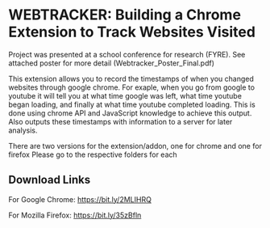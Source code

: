# WEBTRACKER: Building a Chrome Extension to Track Websites Visited
Project was presented at a school conference for research (FYRE).
See attached poster for more detail (Webtracker_Poster_Final.pdf)

This extension allows you to record the timestamps of when you changed websites through google chrome. 
For exaple, when you go from google to youtube it will tell you at what time google was left, what time youtube began loading, and finally at what time youtube completed loading.
This is done using chrome API and JavaScript knowledge to achieve this output.
Also outputs these timestamps with information to a server for later analysis.

There are two versions for the extension/addon, one for chrome and one for firefox
Please go to the respective folders for each

## Download Links
For Google Chrome: https://bit.ly/2MLIHRQ

For Mozilla Firefox: https://bit.ly/35zBfln
